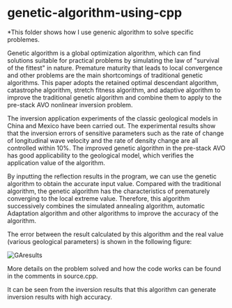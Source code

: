 # genetic-algorithm-using-cpp
*This folder shows how I use genenic algorithm to solve specific problemes.

Genetic algorithm is a global optimization algorithm, which can find solutions suitable for practical problems by simulating the law of "survival of the fittest" in 
nature. Premature maturity that leads to local convergence and other problems are the main shortcomings of traditional genetic algorithms. This paper adopts the retained optimal descendant algorithm, catastrophe algorithm, stretch fitness algorithm, and adaptive algorithm to improve the traditional genetic algorithm and combine them to
apply to the pre-stack AVO nonlinear inversion problem. 

The inversion application experiments of the classic geological models in China and Mexico have been carried out. The experimental results show that the inversion errors of sensitive parameters such as the rate of change of longitudinal wave velocity and the rate of density change are all controlled within 10%. The improved genetic algorithm in the pre-stack AVO has good applicability to the geological model, which verifies the application value of the algorithm.

By inputting the reflection results in the program, we can use the genetic algorithm to obtain the accurate input value. Compared with the traditional algorithm, the genetic algorithm has the characteristics of prematurely converging to the local extreme value. Therefore, this algorithm successively combines the simulated annealing algorithm, automatic Adaptation algorithm and other algorithms to improve the accuracy of the algorithm.

The error between the result calculated by this algorithm and the real value (various geological parameters) is shown in the following figure:

![GAresults](https://user-images.githubusercontent.com/99771239/165602049-f7d9ec3d-6886-4a32-b02b-a2f79ac6ee3b.jpg)

More details on the problem solved and how the code works can be found in the comments in source.cpp.

It can be seen from the inversion results that this algorithm can generate inversion results with high accuracy.
